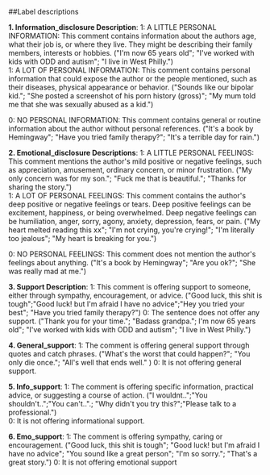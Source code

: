 ##Label descriptions

**1. Information_disclosure Description**:
1: A LITTLE PERSONAL INFORMATION: This comment contains information about the authors age, what their job is, or where they live. They might be describing their family members, interests or hobbies. ("I'm now 65 years old"; "I've worked with kids with ODD and autism"; "I live in West Philly.")  
1: A LOT OF PERSONAL INFORMATION: This comment contains personal information that could expose the author or the people mentioned, such as their diseases, physical appearance or behavior. ("Sounds like our bipolar kid."; "She posted a screenshot of his porn history (gross)"; "My mum told me that she was sexually abused as a kid.")

0: NO PERSONAL INFORMATION: This comment contains general or routine information about the author without personal references. ("It's a book by Hemingway"; "Have you tried family therapy?"; "It's a terrible day for rain.")

**2. Emotional_disclosure Descriptions**:
1:	A LITTLE PERSONAL FEELINGS: This comment mentions the author's mild positive or negative feelings, such as appreciation, amusement, ordinary concern, or minor frustration. ("My only concern was for my son."; "Fuck me that is beautiful."; "Thanks for sharing the story.")  
1:	A LOT OF PERSONAL FEELINGS: This comment contains the author's deep positive or negative feelings or tears. Deep positive feelings can be excitement, happiness, or being overwhelmed. Deep negative feelings can be humiliation, anger, sorry, agony, anxiety, depression, fears, or pain. ("My heart melted reading this xx"; "I'm not crying, you're crying!"; "I'm literally too jealous"; "My heart is breaking for you.")

0:	NO PERSONAL FEELINGS: This comment does not mention the author's feelings about anything. ("It's a book by Hemingway"; "Are you ok?"; "She was really mad at me.")

**3. Support Description**: 
1: This comment is offering support to someone, either through sympathy, encouragement, or advice. ("Good luck, this shit is tough";"Good luck! but I'm afraid I have no advice";"Hey you tried your best"; "Have you tried family therapy?")
0: The sentence does not offer any support. ("Thank you for your time."; "Badass grandpa."; I'm now 65 years old"; "I've worked with kids with ODD and autism"; "I live in West Philly.")  

**4. General_support**:
1: The comment is offering general support through quotes and catch phrases. ("What's the worst that could happen?"; "You only die once."; "All's well that ends well." )
0: It is not offering general support.

**5. Info_support**: 
1: The comment is offering specific information, practical advice, or suggesting a course of action. ("I wouldnt..";"You shouldn't..";"You can't..".; "Why didn't you try this?";"Please talk to a professional.")  
0: It is not offering informational support.

**6. Emo_support**: 
1: The comment is offering sympathy, caring or encouragement. ("Good luck, this shit is tough"; "Good luck! but I'm afraid I have no advice"; "You sound like a great person"; "I'm so sorry."; "That's a great story.")
0: It is not offering emotional support


